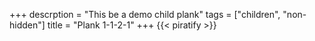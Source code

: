 +++
descrption = "This be a demo child plank"
tags = ["children", "non-hidden"]
title = "Plank 1-1-2-1"
+++
{{< piratify >}}